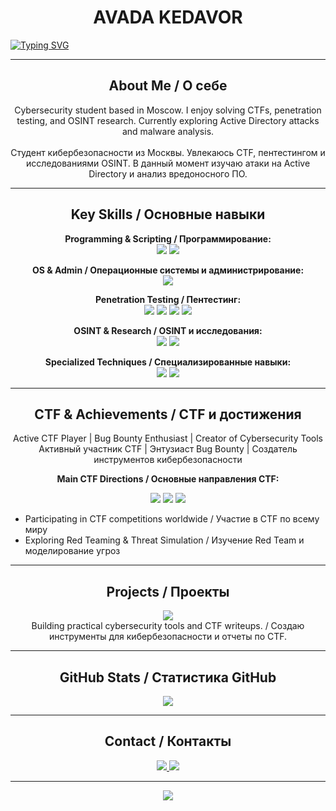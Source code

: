 <!-- ========================= -->
<!-- AVADA KEDAVOR – Cybersecurity Student GitHub Profile -->
<!-- ========================= -->

<h1 align="center">
  AVADA KEDAVOR
</h1>


<!-- 🌟 Typing Animation -->
[![Typing SVG](https://readme-typing-svg.demolab.com?font=Sansation&weight=400&size=40&duration=2000&pause=1000&color=C00000&background=FFED0C00&center=true&random=true&width=1000&height=90&lines=Cybersecurity+Student+from+Moscow;CTF+Player;Penetration+Tester;OSINT+Researcher;Dark+Web+Researcher)](https://git.io/typing-svg)

---

<h2 align="center">About Me / О себе</h2>

<p align="center">
Cybersecurity student based in Moscow. I enjoy solving CTFs, penetration testing, and OSINT research. Currently exploring Active Directory attacks and malware analysis.<br><br>
Студент кибербезопасности из Москвы. Увлекаюсь CTF, пентестингом и исследованиями OSINT. В данный момент изучаю атаки на Active Directory и анализ вредоносного ПО.
</p>

---

<h2 align="center">Key Skills / Основные навыки</h2>

<p align="center">
<strong>Programming & Scripting / Программирование:</strong><br>
<img src="https://img.shields.io/badge/Python-3776AB?style=for-the-badge&logo=python&logoColor=white" />
<img src="https://img.shields.io/badge/Bash-4EAA25?style=for-the-badge&logo=gnu-bash&logoColor=white" />
</p>

<p align="center">
<strong>OS & Admin / Операционные системы и администрирование:</strong><br>
<img src="https://img.shields.io/badge/Linux-FCC624?style=for-the-badge&logo=linux&logoColor=black" />
</p>

<p align="center">
<strong>Penetration Testing / Пентестинг:</strong><br>
<img src="https://img.shields.io/badge/BurpSuite-FF6C37?style=for-the-badge&logo=burpsuite&logoColor=white" />
<img src="https://img.shields.io/badge/Nmap-CC0000?style=for-the-badge&logo=nmap&logoColor=white" />
<img src="https://img.shields.io/badge/SQLmap-007ACC?style=for-the-badge&logo=sql&logoColor=white" />
<img src="https://img.shields.io/badge/Phishing Simulation-FFAA00?style=for-the-badge" />
</p>

<p align="center">
<strong>OSINT & Research / OSINT и исследования:</strong><br>
<img src="https://img.shields.io/badge/OSINT-00BFFF?style=for-the-badge" />
<img src="https://img.shields.io/badge/Dark Web-000000?style=for-the-badge&logo=tor&logoColor=white" />
</p>

<p align="center">
<strong>Specialized Techniques / Специализированные навыки:</strong><br>
<img src="https://img.shields.io/badge/WiFi Security-FF4500?style=for-the-badge" />
<img src="https://img.shields.io/badge/Active Directory-008000?style=for-the-badge" />
</p>

---

<h2 align="center">CTF & Achievements / CTF и достижения</h2>

<p align="center">
Active CTF Player | Bug Bounty Enthusiast | Creator of Cybersecurity Tools<br>
Активный участник CTF | Энтузиаст Bug Bounty | Создатель инструментов кибербезопасности
</p>

<p align="center">
<strong>Main CTF Directions / Основные направления CTF:</strong>
</p>

<p align="center">
<img src="https://img.shields.io/badge/Web-FF6347?style=for-the-badge" />
<img src="https://img.shields.io/badge/Reverse-1E90FF?style=for-the-badge" />
<img src="https://img.shields.io/badge/OSINT-32CD32?style=for-the-badge" />
</p>

<ul>
  <li>Participating in CTF competitions worldwide / Участие в CTF по всему миру</li>
  <li>Exploring Red Teaming & Threat Simulation / Изучение Red Team и моделирование угроз</li>
</ul>

---

<h2 align="center">Projects / Проекты</h2>

<p align="center">
<img src="https://img.shields.io/badge/Status-In Development-FF69B4?style=for-the-badge" /><br>
Building practical cybersecurity tools and CTF writeups. / Создаю инструменты для кибербезопасности и отчеты по CTF.
</p>

---

<h2 align="center">GitHub Stats / Статистика GitHub</h2>

<p align="center">
<img src="https://github-readme-stats.vercel.app/api?username=Avada-Kedavor&show_icons=true&theme=dark&hide_border=true&count_private=true" />
</p>

---

<h2 align="center">Contact / Контакты</h2>

<p align="center">
<a href="mailto:avadakedavor@gmail.com">
<img src="https://img.shields.io/badge/Email-avadakedavor%40gmail.com-red?style=for-the-badge&logo=gmail&logoColor=white" />
</a>
<a href="https://github.com/Avada-Kedavor">
<img src="https://img.shields.io/badge/GitHub-181717?style=for-the-badge&logo=github&logoColor=white" />
</a>
</p>

---

<p align="center">
<img src="https://capsule-render.vercel.app/api?type=waving&color=gradient&height=120&section=footer" />
</p>
